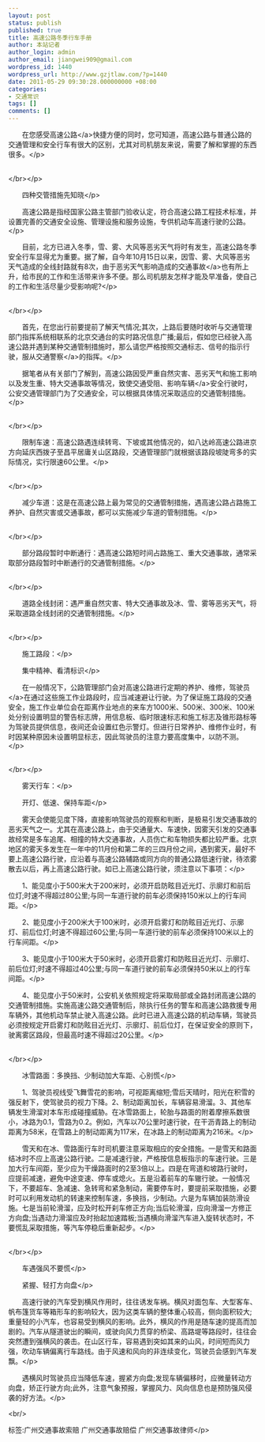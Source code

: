 ```yaml
---
layout: post
status: publish
published: true
title: 高速公路冬季行车手册
author: 本站记者
author_login: admin
author_email: jiangwei909@gmail.com
wordpress_id: 1440
wordpress_url: http://www.gzjtlaw.com/?p=1440
date: 2011-05-29 09:30:28.000000000 +08:00
categories:
- 交通常识
tags: []
comments: []
---
```

<p><p>　　在您感受<a>高速公路<&#47;a>快捷方便的同时，您可知道，高速公路与普通公路的交通管理和安全行车有很大的区别，尤其对司机朋友来说，需要了解和掌握的东西很多。<&#47;p><p><br><&#47;br><&#47;p><p>　　四种交管措施先知晓<&#47;p><p>　　高速公路是指经国家公路主管部门验收认定，符合高速公路工程技术标准，并设置完善的交通安全设施、管理设施和服务设施，专供机动车高速行驶的公路。<&#47;p><p>　　目前，北方已进入冬季，雪、雾、大风等恶劣天气将时有发生，高速公路冬季安全行车显得尤为重要。据了解，自今年10月15日以来，因雪、雾、大风等恶劣天气造成的全线封路就有8次，由于恶劣天气影响造成的<a>交通事故<&#47;a>也有所上升，给市民的工作和生活带来许多不便。那么司机朋友怎样才能及早准备，使自己的工作和生活尽量少受影响呢?<&#47;p><p><br><&#47;br><&#47;p><p>　　首先，在您出行前要提前了解天气情况;其次，上路后要随时收听与交通管理部门指挥系统相联系的北京交通台的实时路况信息广播;最后，假如您已经驶入高速公路并遇到某种交通管制措施时，那么请您严格按照交通标志、信号的指示行驶，服从<a>交通警察<&#47;a>的指挥。<&#47;p><p>　　据笔者从有关部门了解到，高速公路因受严重自然灾害、恶劣天气和施工影响以及发生重、特大交通事故等情况，致使交通受阻、影响<a>车辆<&#47;a>安全行驶时，公安交通管理部门为了交通安全，可以根据具体情况采取适应的交通管制措施。<&#47;p><p><br><&#47;br><&#47;p><p>　　限制车速：高速公路遇连续转弯、下坡或其他情况的，如八达岭高速公路进京方向延庆西拨子至昌平居庸关山区路段，交通管理部门就根据该路段坡陡弯多的实际情况，实行限速60公里。<&#47;p><p><br><&#47;br><&#47;p><p>　　减少车道：这是在高速公路上最为常见的交通管制措施，遇高速公路占路施工养护、自然灾害或交通事故，都可以实施减少车道的管制措施。<&#47;p><p><br><&#47;br><&#47;p><p>　　部分路段暂时中断通行：遇高速公路短时间占路施工、重大交通事故，通常采取部分路段暂时中断通行的交通管制措施。<&#47;p><p><br><&#47;br><&#47;p><p>　　道路全线封闭：遇严重自然灾害、特大交通事故及冰、雪、雾等恶劣天气，将采取道路全线封闭的交通管制措施。<&#47;p><p><br><&#47;br><&#47;p><p>　　施工路段：<&#47;p><p>　　集中精神、看清标识<&#47;p><p>　　在一般情况下，公路管理部门会对高速公路进行定期的养护、维修，<a>驾驶员<&#47;a>在通过这些施工作业路段时，应当减速避让行驶。为了保证施工路段的交通安全，施工作业单位会在距离作业地点的来车方1000米、500米、300米、100米处分别设置明显的警告标志牌，用信息板、临时限速标志和施工标志及锥形路标等为驾驶员提供信息，夜间还会设置红色示警灯。但进行日常养护、维修作业时，有时因某种原因未设置明显标志，因此驾驶员的注意力要高度集中，以防不测。<&#47;p><p><br><&#47;br><&#47;p><p>　　雾天行车：<&#47;p><p>　　开灯、低速、保持车距<&#47;p><p>　　雾天会使能见度下降，直接影响驾驶员的观察和判断，是极易引发交通事故的恶劣天气之一。尤其在高速公路上，由于交通量大、车速快，因雾天引发的交通事故经常是多车追尾、相撞的特大交通事故，人员伤亡和车物损失都比较严重。北京地区的雾天多发生在一年中的11月份和第二年的三四月份之间，遇到雾天，最好不要上高速公路行驶，应沿着与高速公路辅路或同方向的普通公路低速行驶，待浓雾散去以后，再上高速公路行驶。如已上高速公路行驶，须注意以下事项：<&#47;p><p>　　1、能见度小于500米大于200米时，必须开启防眩目近光灯、示廓灯和前后位灯;时速不得超过80公里;与同一车道行驶的前车必须保持150米以上的行车间距。<&#47;p><p>　　2、能见度小于200米大于100米时，必须开启雾灯和防眩目近光灯、示廓灯、前后位灯;时速不得超过60公里;与同一车道行驶的前车必须保持100米以上的行车间距。<&#47;p><p>　　3、能见度小于100米大于50米时，必须开启雾灯和防眩目近光灯、示廓灯、前后位灯;时速不得超过40公里;与同一车道行驶的前车必须保持50米以上的行车间距。<&#47;p><p>　　4、能见度小于50米时，公安机关依照规定将采取局部或全路封闭高速公路的交通管制措施。实施高速公路交通管制后，除执行任务的警车和高速公路救援专用车辆外，其他机动车禁止驶入高速公路。此时已进入高速公路的机动车辆，驾驶员必须按规定开启雾灯和防眩目近光灯、示廓灯、前后位灯，在保证安全的原则下，驶离雾区路段，但最高时速不得超过20公里。<&#47;p><p><br><&#47;br><&#47;p><p>　　冰雪路面：多换挡、少制动加大车距、心别慌<&#47;p><p>　　1、驾驶员视线受飞舞雪花的影响，可视距离缩短;雪后天晴时，阳光在积雪的强反射下，使驾驶员的视力下降。2、制动距离加长，车辆容易滑溜。3、其他车辆发生滑溜对本车形成碰撞威胁。在冰雪路面上，轮胎与路面的附着摩擦系数很小，冰路为0.1，雪路为0.2。例如，汽车以70公里时速行驶，在干沥青路上的制动距离为58米，在雪路上的制动距离为117米，在冰路上的制动距离为216米。<&#47;p><p>　　雪天和在冰、雪路面行车时司机要注意采取相应的安全措施。一是雪天和路面结冰时不应上高速公路行驶。二是减速行驶，严格按信息板指示的车速行驶。三是加大行车间距，至少应为干燥路面时的2至3倍以上。四是在弯道和坡路行驶时，应提前减速，避免中途变速、停车或熄火。五是沿着前车的车辙行驶。一般情况下，不要超车、急减速、急转弯和紧急制动，需要停车时，要提前采取措施，必要时可以利用发动机的转速来控制车速，多换挡，少制动。六是为车辆加装防滑设施。七是当前轮滑溜，应及时松开刹车修正方向;当后轮滑溜，应向滑溜一方修正方向盘;当遇动力滑溜应及时抬起加速踏板;当遇横向滑溜汽车进入旋转状态时，不要慌乱采取措施，等汽车停稳后重新起步。<&#47;p><p><br><&#47;br><&#47;p><p>　　车遇强风不要慌<&#47;p><p>　　紧握、轻打方向盘<&#47;p><p>　　高速行驶的汽车受到横风作用时，往往诱发车祸。横风对面包车、大型客车、帆布篷货车等箱形车的影响较大，因为这类车辆的整体重心较高，侧向面积较大;重量轻的小汽车，也容易受到横风的影响。此外，横风的作用是随车速的提高而加剧的。汽车从隧道驶出的瞬间，或驶向风力贯穿的桥梁、高路堤等路段时，往往会突然遭到强横风的袭击。在山区行车，容易遇到突如其来的山风，时间短而风力强，吹动车辆偏离行车路线。由于风速和风向的非连续变化，驾驶员会感到汽车发飘。<&#47;p><p>　　遇横风时驾驶员应当降低车速，握紧方向盘;发现车辆偏移时，应微量转动方向盘，矫正行驶方向;此外，注意气象预报，掌握风力、风向信息也是预防强风侵袭的好方法。<&#47;p><br&#47;><p>标签:广州交通事故索赔 广州交通事故赔偿 广州交通事故律师<&#47;p>
